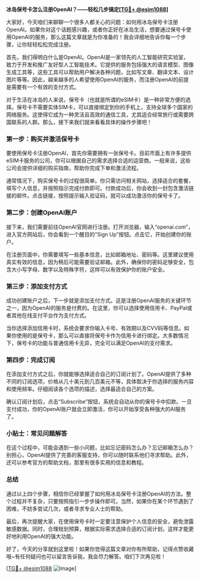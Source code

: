 **冰岛保号卡怎么注册OpenAI？——轻松几步搞定[[TG💪+ @esim1088](https://t.me/s/esim1088)]**

大家好，今天咱们来聊聊一个很多人都关心的问题：如何用冰岛保号卡注册OpenAI。如果你对这个话题感兴趣，或者你正好在冰岛生活，想要通过保号卡使用OpenAI的服务，那么这篇文章就是为你准备的！我会详细地告诉你每一个步骤，让你轻轻松松完成注册。

首先，我们得明白什么是OpenAI。OpenAI是一家领先的人工智能研究实验室，致力于开发和推广友好型人工智能技术。它提供的服务包括强大的语言模型、图像生成工具等，这些工具可以帮助用户解决各种问题，比如写文章、翻译文本、设计图片等等。因此，越来越多的人希望使用OpenAI的服务，而注册OpenAI的前提是需要有一个有效的支付方式。

对于生活在冰岛的人来说，保号卡（也就是所谓的eSIM卡）是一种非常方便的选择。保号卡不需要实体SIM卡，可以直接绑定到你的手机上，支持全球多个国家的网络服务。这使得它成为一种灵活且高效的通信工具，尤其适合经常旅行或需要跨国联系的人群。那么，接下来我们就来看看具体的操作步骤吧！

### 第一步：购买并激活保号卡

要使用保号卡注册OpenAI，首先你需要拥有一张保号卡。目前市面上有许多提供eSIM卡服务的公司，你可以根据自己的需求选择合适的运营商。一般来说，这些公司会提供详细的购买指南，帮助你完成下单和激活流程。

通常情况下，购买保号卡的过程很简单。你只需访问相关网站，选择适合的套餐，填写个人信息，并按照指示完成付款即可。付款成功后，你会收到一封包含激活链接的邮件。点击链接，按照提示输入验证码，就可以成功激活你的保号卡了。

### 第二步：创建OpenAI账户

接下来，我们需要前往OpenAI官网进行注册。打开浏览器，输入“openai.com”，进入官方网站后，你会看到一个醒目的“Sign Up”按钮。点击它，开始创建你的账户。

在注册页面中，你需要填写一些基本信息，比如邮箱地址、密码等。这里建议使用真实有效的信息，因为稍后可能需要验证邮箱。此外，确保你的密码足够安全，包含大小写字母、数字以及特殊字符，这样可以有效保护你的账户安全。

### 第三步：添加支付方式

成功创建账户之后，下一步就是添加支付方式。这是注册OpenAI服务的关键环节之一，因为OpenAI的服务是付费的。在这里，你可以选择使用信用卡、PayPal或者其他在线支付平台作为支付方式。

当你选择添加信用卡时，系统会要求你输入卡号、有效期以及CVV码等信息。如果你使用的是保号卡，那么可以直接将保号卡作为信用卡进行绑定。大多数情况下，保号卡的功能与普通信用卡无异，完全可以满足OpenAI的支付需求。

### 第四步：完成订阅

在添加支付方式之后，你就能够选择适合自己的订阅计划了。OpenAI提供了多种不同的订阅选项，价格从几十美元到几百美元不等，具体取决于你选择的服务内容和使用频率。仔细阅读各个选项的描述，选择最适合自己的方案。

确认订阅计划后，点击“Subscribe”按钮，系统会自动从你的保号卡中扣款。一旦支付成功，你的OpenAI账户就会立即激活，你可以开始享受各种强大的AI服务了。

### 小贴士：常见问题解答

在这个过程中，可能会遇到一些小问题，比如忘记密码怎么办？忘记邮箱怎么办？别担心，OpenAI提供了完善的客服支持，你可以随时联系他们寻求帮助。此外，还可以参考官方的帮助文档，那里有很多实用的信息和教程。

### 总结

通过以上四个步骤，相信你已经掌握了如何用冰岛保号卡注册OpenAI的方法。整个过程并不复杂，只要按照指引一步步操作即可。当然，如果你在某个环节遇到了困难，不妨多尝试几次，或者寻求专业人士的帮助。

最后，再次提醒大家，在使用保号卡时一定要注意保护个人信息的安全，避免泄露敏感数据。同时，合理规划预算，根据实际需求选择合适的订阅计划，这样才能更好地利用OpenAI的强大功能。

好了，今天的分享就到这里啦！如果你觉得这篇文章对你有所帮助，记得点赞收藏哦~有任何疑问也可以留言告诉我，我会尽力解答。咱们下次再见啦！

[[TG💪+ @esim1088](https://t.me/s/esim1088) ![Image](https://i.postimg.cc/4NQfJmqS/Snipaste-2025-05-13-00-14-12.png)]